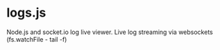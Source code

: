 logs.js
=======

Node.js and socket.io log live viewer.  Live log streaming via websockets (fs.watchFile - tail -f)